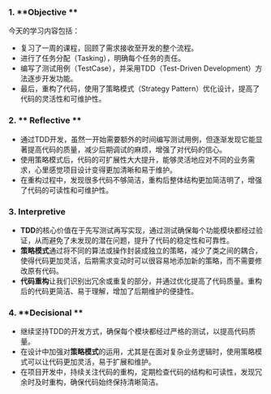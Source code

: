 ### 1. **Objective **

今天的学习内容包括：

- 复习了一周的课程，回顾了需求接收至开发的整个流程。
- 进行了任务分配（Tasking），明确每个任务的责任。
- 编写了测试用例（TestCase），并采用TDD（Test-Driven Development）方法逐步开发功能。
- 最后，重构了代码，使用了策略模式（Strategy Pattern）优化设计，提高了代码的灵活性和可维护性。

### 2. ** Reflective **

- 通过TDD开发，虽然一开始需要额外的时间编写测试用例，但逐渐发现它能显著提高代码的质量，减少后期调试的麻烦，增强了对代码的信心。
- 使用策略模式后，代码的可扩展性大大提升，能够灵活地应对不同的业务需求，心里感觉项目设计变得更加清晰和易于维护。
- 在重构过程中，发现很多代码不够简洁，重构后整体结构更加简洁明了，增强了代码的可读性和可维护性。

### 3. **Interpretive**

- **TDD**的核心价值在于先写测试再写实现，通过测试确保每个功能模块都经过验证，从而避免了未发现的潜在问题，提升了代码的稳定性和可靠性。
- **策略模式**通过将不同的算法或操作封装成独立的策略，减少了类之间的耦合，使得代码更加灵活，后期需求变动时可以很容易地添加新的策略，而不需要修改原有代码。
- **代码重构**让我们识别出冗余或重复的部分，并通过优化提高了代码质量。重构后的代码更简洁、易于理解，增加了后期维护的便捷性。

### 4. **Decisional **

- 继续坚持TDD的开发方式，确保每个模块都经过严格的测试，以提高代码质量。
- 在设计中加强对**策略模式**的运用，尤其是在面对复杂业务逻辑时，使用策略模式可以让代码更加灵活，易于扩展和维护。
- 在项目开发中，持续关注代码的重构，定期检查代码的结构和可读性，发现冗余时及时重构，确保代码始终保持清晰简洁。
